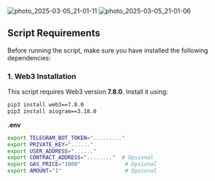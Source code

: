 ![photo_2025-03-05_21-01-11](https://github.com/user-attachments/assets/0b191aac-dea5-4c58-aa55-4c95fabab583)
![photo_2025-03-05_21-01-06](https://github.com/user-attachments/assets/4cf9a79c-1ea4-4752-9932-556e6cafe3f3)

## Script Requirements

Before running the script, make sure you have installed the following dependencies:

### 1. Web3 Installation  
This script requires Web3 version **7.8.0**. Install it using:  
```bash
pip3 install web3==7.8.0
pip3 install aiogram==3.18.0
```
**.env**
```bash
export TELEGRAM_BOT_TOKEN="........."
export PRIVATE_KEY="......"
export USER_ADDRESS="......"
export CONTRACT_ADDRESS="........"  # Opsional
export GAS_PRICE="1000"              # Opsional
export AMOUNT="1"                    # Opsional
